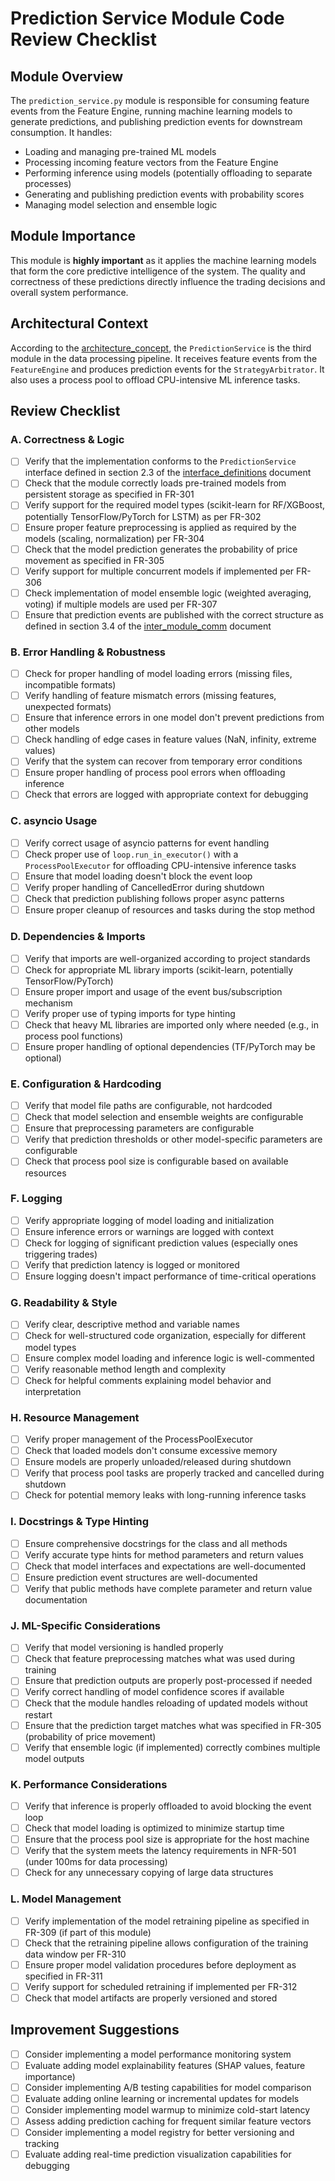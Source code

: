 # Prediction Service Module Code Review Checklist

## Module Overview
The `prediction_service.py` module is responsible for consuming feature events from the Feature Engine, running machine learning models to generate predictions, and publishing prediction events for downstream consumption. It handles:
- Loading and managing pre-trained ML models
- Processing incoming feature vectors from the Feature Engine
- Performing inference using models (potentially offloading to separate processes)
- Generating and publishing prediction events with probability scores
- Managing model selection and ensemble logic

## Module Importance
This module is **highly important** as it applies the machine learning models that form the core predictive intelligence of the system. The quality and correctness of these predictions directly influence the trading decisions and overall system performance.

## Architectural Context
According to the [architecture_concept](../../../../Phase%201%20-%20Requirements%20Analysis%20%26%20Planning/architecture_concept_gal_friday_v0.1.md), the `PredictionService` is the third module in the data processing pipeline. It receives feature events from the `FeatureEngine` and produces prediction events for the `StrategyArbitrator`. It also uses a process pool to offload CPU-intensive ML inference tasks.

## Review Checklist

### A. Correctness & Logic

- [ ] Verify that the implementation conforms to the `PredictionService` interface defined in section 2.3 of the [interface_definitions](../../../../Phase%201%20-%20Requirements%20Analysis%20%26%20Planning/interface_definitions_gal_friday_v0.1.md) document
- [ ] Check that the module correctly loads pre-trained models from persistent storage as specified in FR-301
- [ ] Verify support for the required model types (scikit-learn for RF/XGBoost, potentially TensorFlow/PyTorch for LSTM) as per FR-302
- [ ] Ensure proper feature preprocessing is applied as required by the models (scaling, normalization) per FR-304
- [ ] Check that the model prediction generates the probability of price movement as specified in FR-305
- [ ] Verify support for multiple concurrent models if implemented per FR-306
- [ ] Check implementation of model ensemble logic (weighted averaging, voting) if multiple models are used per FR-307
- [ ] Ensure that prediction events are published with the correct structure as defined in section 3.4 of the [inter_module_comm](../../../../Phase%201%20-%20Requirements%20Analysis%20%26%20Planning/inter_module_comm_gal_friday_v0.1.md) document

### B. Error Handling & Robustness

- [ ] Check for proper handling of model loading errors (missing files, incompatible formats)
- [ ] Verify handling of feature mismatch errors (missing features, unexpected formats)
- [ ] Ensure that inference errors in one model don't prevent predictions from other models
- [ ] Check handling of edge cases in feature values (NaN, infinity, extreme values)
- [ ] Verify that the system can recover from temporary error conditions
- [ ] Ensure proper handling of process pool errors when offloading inference
- [ ] Check that errors are logged with appropriate context for debugging

### C. asyncio Usage

- [ ] Verify correct usage of asyncio patterns for event handling
- [ ] Check proper use of `loop.run_in_executor()` with a `ProcessPoolExecutor` for offloading CPU-intensive inference tasks
- [ ] Ensure that model loading doesn't block the event loop
- [ ] Verify proper handling of CancelledError during shutdown
- [ ] Check that prediction publishing follows proper async patterns
- [ ] Ensure proper cleanup of resources and tasks during the stop method

### D. Dependencies & Imports

- [ ] Verify that imports are well-organized according to project standards
- [ ] Check for appropriate ML library imports (scikit-learn, potentially TensorFlow/PyTorch)
- [ ] Ensure proper import and usage of the event bus/subscription mechanism
- [ ] Verify proper use of typing imports for type hinting
- [ ] Check that heavy ML libraries are imported only where needed (e.g., in process pool functions)
- [ ] Ensure proper handling of optional dependencies (TF/PyTorch may be optional)

### E. Configuration & Hardcoding

- [ ] Verify that model file paths are configurable, not hardcoded
- [ ] Check that model selection and ensemble weights are configurable
- [ ] Ensure that preprocessing parameters are configurable
- [ ] Verify that prediction thresholds or other model-specific parameters are configurable
- [ ] Check that process pool size is configurable based on available resources

### F. Logging

- [ ] Verify appropriate logging of model loading and initialization
- [ ] Ensure inference errors or warnings are logged with context
- [ ] Check for logging of significant prediction values (especially ones triggering trades)
- [ ] Verify that prediction latency is logged or monitored
- [ ] Ensure logging doesn't impact performance of time-critical operations

### G. Readability & Style

- [ ] Verify clear, descriptive method and variable names
- [ ] Check for well-structured code organization, especially for different model types
- [ ] Ensure complex model loading and inference logic is well-commented
- [ ] Verify reasonable method length and complexity
- [ ] Check for helpful comments explaining model behavior and interpretation

### H. Resource Management

- [ ] Verify proper management of the ProcessPoolExecutor
- [ ] Check that loaded models don't consume excessive memory
- [ ] Ensure models are properly unloaded/released during shutdown
- [ ] Verify that process pool tasks are properly tracked and cancelled during shutdown
- [ ] Check for potential memory leaks with long-running inference tasks

### I. Docstrings & Type Hinting

- [ ] Ensure comprehensive docstrings for the class and all methods
- [ ] Verify accurate type hints for method parameters and return values
- [ ] Check that model interfaces and expectations are well-documented
- [ ] Ensure prediction event structures are well-documented
- [ ] Verify that public methods have complete parameter and return value documentation

### J. ML-Specific Considerations

- [ ] Verify that model versioning is handled properly
- [ ] Check that feature preprocessing matches what was used during training
- [ ] Ensure that prediction outputs are properly post-processed if needed
- [ ] Verify correct handling of model confidence scores if available
- [ ] Check that the module handles reloading of updated models without restart
- [ ] Ensure that the prediction target matches what was specified in FR-305 (probability of price movement)
- [ ] Verify that ensemble logic (if implemented) correctly combines multiple model outputs

### K. Performance Considerations

- [ ] Verify that inference is properly offloaded to avoid blocking the event loop
- [ ] Check that model loading is optimized to minimize startup time
- [ ] Ensure that the process pool size is appropriate for the host machine
- [ ] Verify that the system meets the latency requirements in NFR-501 (under 100ms for data processing)
- [ ] Check for any unnecessary copying of large data structures

### L. Model Management

- [ ] Verify implementation of the model retraining pipeline as specified in FR-309 (if part of this module)
- [ ] Check that the retraining pipeline allows configuration of the training data window per FR-310
- [ ] Ensure proper model validation procedures before deployment as specified in FR-311
- [ ] Verify support for scheduled retraining if implemented per FR-312
- [ ] Check that model artifacts are properly versioned and stored

## Improvement Suggestions

- [ ] Consider implementing a model performance monitoring system
- [ ] Evaluate adding model explainability features (SHAP values, feature importance)
- [ ] Consider implementing A/B testing capabilities for model comparison
- [ ] Evaluate adding online learning or incremental updates for models
- [ ] Consider implementing model warmup to minimize cold-start latency
- [ ] Assess adding prediction caching for frequent similar feature vectors
- [ ] Consider implementing a model registry for better versioning and tracking
- [ ] Evaluate adding real-time prediction visualization capabilities for debugging

